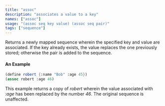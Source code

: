 ```yaml
---
title: "assoc"
description: "associates a value to a key"
names: ["assoc"]
usage: "(assoc seq key value) (assoc seq pair)"
tags: ["sequence"]
---
```


Returns a newly mapped sequence wherein the specified key and value are associated. If the key already exists, the value replaces the one previously stored; otherwise the pair is added to the sequence.

#### An Example

```scheme
(define robert {:name "Bob" :age 45})
(assoc robert :age 46)
```

This example returns a copy of _robert_ wherein the value associated with _:age_ has been replaced by the number _46_. The original sequence is unaffected.
